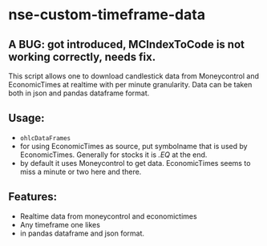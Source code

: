 # nse-custom-timeframe-data

## A BUG: got introduced, MCIndexToCode is not working correctly, needs fix.

This script allows one to download candlestick data from Moneycontrol and EconomicTimes at realtime with per minute granularity.
Data can be taken both in json and pandas dataframe format.


## Usage:

- ```ohlcDataFrames```
- for using EconomicTimes as source, put symbolname that is used by EconomicTimes. Generally for stocks it is *.EQ* at the end.
- by default it uses Moneycontrol to get data. EconomicTimes seems to miss a minute or two here and there. 


## Features:
- Realtime data from moneycontrol and economictimes
- Any timeframe one likes
- in pandas dataframe and json format.
